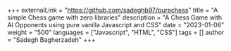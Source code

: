 +++
externalLink = "https://github.com/sadeghb97/purechess"
title = "A simple Chess game with zero libraries"
description = "A Chess Game with AI Opponents using pure vanilla Javascript and CSS"
date = "2023-01-06"
weight = "500"
languages = ["Javascript", "HTML", "CSS"]
tags = []
author = "Sadegh Bagherzadeh"
+++

